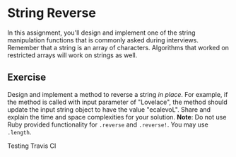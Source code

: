 # String Reverse
In this assignment, you'll design and implement one of the string manipulation functions that is commonly asked during interviews.
Remember that a string is an array of characters. Algorithms that worked on restricted arrays will work on strings as well.

## Exercise
Design and implement a method to reverse a string *in place*. For example, if the method is called with input parameter of "Lovelace", the method should update the input string object to have the value "ecalevoL". Share and explain the time and space complexities for your solution.
**Note**: Do not use Ruby provided functionality for `.reverse` and `.reverse!`. You may use `.length`.

Testing Travis CI
